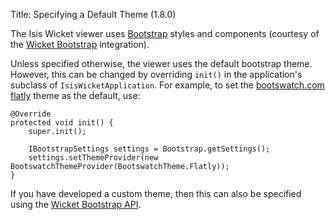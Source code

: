 Title: Specifying a Default Theme (1.8.0)

[//]: # (content copied to _user-guide_wicket-viewer_customisation)

The Isis Wicket viewer uses [Bootstrap](http://getbootstrap.com/) styles and components (courtesy of the 
[Wicket Bootstrap](https://github.com/l0rdn1kk0n/wicket-bootstrap) integration).

Unless specified otherwise, the viewer uses the default bootstrap theme.  However, this can be changed by overriding
 `init()` in the application's subclass of `IsisWicketApplication`.  For example, to set the [bootswatch.com flatly](http://bootswatch.com/flatly/) theme
 as the default, use:
  
    @Override
    protected void init() {
        super.init();

        IBootstrapSettings settings = Bootstrap.getSettings();
        settings.setThemeProvider(new BootswatchThemeProvider(BootswatchTheme.Flatly));
    }

If you have developed a custom theme, then this can also be specified using the [Wicket Bootstrap API](https://github.com/l0rdn1kk0n/wicket-bootstrap/wiki/Themes).
